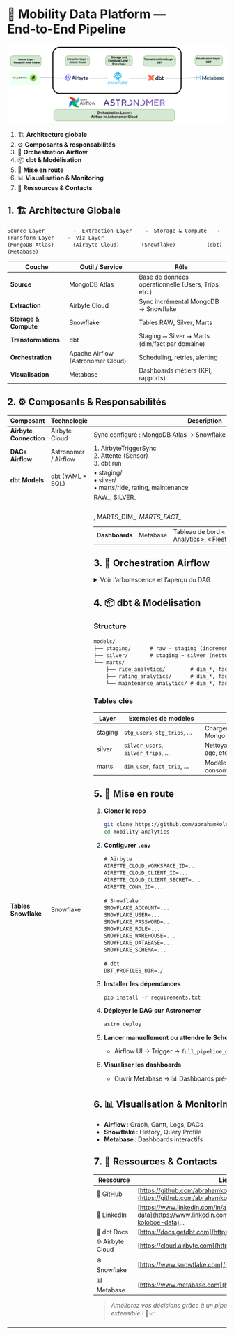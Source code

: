# 🎡 Mobility Data Platform — End‑to‑End Pipeline

![Architecture Globale](./assets/img/rentcar-pipeline.png)


1. 🏗️ **Architecture globale**  
2. ⚙️ **Composants & responsabilités**  
3. 🔄 **Orchestration Airflow**  
4. 📦 **dbt & Modélisation**  
5. 🚀 **Mise en route**  
6. 📊 **Visualisation & Monitoring**  
7. 🤝 **Ressources & Contacts**


## 1. 🏗️ Architecture Globale

```text
Source Layer         →  Extraction Layer    →  Storage & Compute   →  Transform Layer    →  Viz Layer
(MongoDB Atlas)      (Airbyte Cloud)       (Snowflake)          (dbt)                (Metabase)
````

| Couche                | Outil / Service                   | Rôle                                                |
| --------------------- | --------------------------------- | --------------------------------------------------- |
| **Source**            | MongoDB Atlas                     | Base de données opérationnelle (Users, Trips, etc.) |
| **Extraction**        | Airbyte Cloud                     | Sync incrémental MongoDB → Snowflake                |
| **Storage & Compute** | Snowflake                         | Tables RAW, Silver, Marts                           |
| **Transformations**   | dbt                               | Staging ⭢ Silver ⭢ Marts (dim/fact par domaine)     |
| **Orchestration**     | Apache Airflow (Astronomer Cloud) | Scheduling, retries, alerting                       |
| **Visualisation**     | Metabase                          | Dashboards métiers (KPI, rapports)                  |



## 2. ⚙️ Composants & Responsabilités

| Composant              | Technologie          | Description                                                                     |
| ---------------------- | -------------------- | ------------------------------------------------------------------------------- |
| **Airbyte Connection** | Airbyte Cloud        | Sync configuré : MongoDB Atlas → Snowflake                                      |
| **DAGs Airflow**       | Astronomer / Airflow | 1. AirbyteTriggerSync<br>2. Attente (Sensor)<br>3. dbt run                      |
| **dbt Models**         | dbt (YAML + SQL)     | • staging/<br>• silver/<br>• marts/ride, rating, maintenance                    |
| **Tables Snowflake**   | Snowflake            | RAW\_<table>, SILVER\_<table>, MARTS\_DIM\_*, MARTS\_FACT\_*                    |
| **Dashboards**         | Metabase             | Tableau de bord « Ride Analytics », « Rating Analytics », « Fleet Maintenance » |


## 3. 🔄 Orchestration Airflow

<details>
<summary>Voir l’arborescence et l’aperçu du DAG</summary>

![Airflow DAG](./docs/airflow_dag.png)

| Task ID            | Description                                         |
| ------------------ | --------------------------------------------------- |
| `trigger_airbyte`  | Déclenche la sync Airbyte Cloud                     |
| `wait_for_airbyte` | Attend la fin du job Airbyte (Sensor)               |
| `run_dbt_staging`  | Exécute les modèles staging                         |
| `run_dbt_silver`   | Exécute les modèles silver                          |
| `run_dbt_marts`    | Exécute les marts par domaine (Ride, Rating, Maint) |

</details>


## 4. 📦 dbt & Modélisation

### Structure

```text
models/
├── staging/      # raw → staging (incremental)
├── silver/       # staging → silver (nettoyage, dérivés)
└── marts/
    ├── ride_analytics/        # dim_*, fact_trip
    ├── rating_analytics/      # dim_*, fact_rating
    └── maintenance_analytics/ # dim_*, fact_maintenance
```

### Tables clés

| Layer   | Exemples de modèles               | Objectif                                       |
| ------- | --------------------------------- | ---------------------------------------------- |
| staging | `stg_users`, `stg_trips`, …       | Charger & découper les raw JSON Mongo          |
| silver  | `silver_users`, `silver_trips`, … | Nettoyage, formats, calculs (durée, age, etc.) |
| marts   | `dim_user`, `fact_trip`, …        | Modèles analytiques prêts à consommer (KPI)    |


## 5. 🚀 Mise en route

1. **Cloner le repo**

   ```bash
   git clone https://github.com/abrahamkoloboe27/mobility-analytics.git
   cd mobility-analytics
   ```

2. **Configurer `.env`**

   ```dotenv
   # Airbyte
   AIRBYTE_CLOUD_WORKSPACE_ID=...
   AIRBYTE_CLOUD_CLIENT_ID=...
   AIRBYTE_CLOUD_CLIENT_SECRET=...
   AIRBYTE_CONN_ID=...

   # Snowflake
   SNOWFLAKE_ACCOUNT=...
   SNOWFLAKE_USER=...
   SNOWFLAKE_PASSWORD=...
   SNOWFLAKE_ROLE=...
   SNOWFLAKE_WAREHOUSE=...
   SNOWFLAKE_DATABASE=...
   SNOWFLAKE_SCHEMA=...

   # dbt
   DBT_PROFILES_DIR=./
   ```

3. **Installer les dépendances**

   ```bash
   pip install -r requirements.txt
   ```

4. **Déployer le DAG sur Astronomer**

   ```bash
   astro deploy
   ```

5. **Lancer manuellement ou attendre le Scheduler**

   * Airflow UI → Trigger → `full_pipeline_dag`

6. **Visualiser les dashboards**

   * Ouvrir Metabase → 📊 Dashboards pré‑configurés



## 6. 📊 Visualisation & Monitoring

* **Airflow** : Graph, Gantt, Logs, DAGs
* **Snowflake** : History, Query Profile
* **Metabase** : Dashboards interactifs



## 7. 🤝 Ressources & Contacts

| Ressource        | Lien                                                                                                                      |
| ---------------- | ------------------------------------------------------------------------------------------------------------------------- |
| 🐙 GitHub        | [https://github.com/abrahamkoloboe27](https://github.com/abrahamkoloboe27)                                                |
| 🔗 LinkedIn      | [https://www.linkedin.com/in/abraham-zacharie-koloboe-data](https://www.linkedin.com/in/abraham-zacharie-koloboe-data)... |
| 📖 dbt Docs      | [https://docs.getdbt.com](https://docs.getdbt.com)                                                                        |
| 🌐 Airbyte Cloud | [https://cloud.airbyte.com](https://cloud.airbyte.com)                                                                    |
| ❄️ Snowflake     | [https://www.snowflake.com](https://www.snowflake.com)                                                                    |
| 📊 Metabase      | [https://www.metabase.com](https://www.metabase.com)                                                                      |

> *Améliorez vos décisions grâce à un pipeline automatisé, fiable et extensible !* 🚀📈


